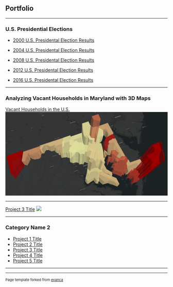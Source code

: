 ## Portfolio

---

### U.S. Presidential Elections
- [2000 U.S. Presidental Election Results](US_Elections/Presidential/2000/index.md)

- [2004 U.S. Presidental Election Results](US_Elections/Presidential/2004/index.md)

- [2008 U.S. Presidental Election Results](US_Elections/Presidential/2006/index.md)

- [2012 U.S. Presidental Election Results](US_Elections/Presidential/2012/index.md)

- [2016 U.S. Presidental Election Results](US_Elections/Presidential/2016/index.html)


---
### Analyzing Vacant Households in Maryland with 3D Maps
[Vacant Households in the U.S.](/Vacant_Houses_Project/index.html)
<img src= "Vacant_Houses_Project/Images/3D_Vacant_House_Map.PNG"/>

---
[Project 3 Title](http://example.com/)
<img src="images/dummy_thumbnail.jpg?raw=true"/>

---

### Category Name 2

- [Project 1 Title](http://example.com/)
- [Project 2 Title](http://example.com/)
- [Project 3 Title](http://example.com/)
- [Project 4 Title](http://example.com/)
- [Project 5 Title](http://example.com/)

---




---
<p style="font-size:11px">Page template forked from <a href="https://github.com/evanca/quick-portfolio">evanca</a></p>
<!-- Remove above link if you don't want to attibute -->
